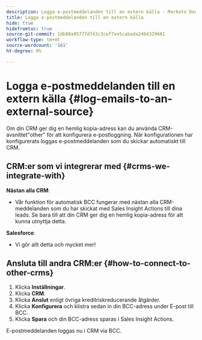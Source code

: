 ```yaml
---
description: Logga e-postmeddelanden till en extern källa - Marketo Docs - produktdokumentation
title: Logga e-postmeddelanden till en extern källa
hide: true
hidefromtoc: true
source-git-commit: 1db88a95777df43c3cef7ee5cabada2464329661
workflow-type: tm+mt
source-wordcount: '161'
ht-degree: 0%

---
```


# Logga e-postmeddelanden till en extern källa {#log-emails-to-an-external-source}

Om din CRM ger dig en hemlig kopia-adress kan du använda CRM-avsnittet&quot;other&quot; för att konfigurera e-postloggning. När konfigurationen har konfigurerats loggas e-postmeddelanden som du skickar automatiskt till CRM.

## CRM:er som vi integrerar med {#crms-we-integrate-with}

**Nästan alla CRM**:

* Vår funktion för automatisk BCC fungerar med nästan alla CRM-meddelanden som du har skickat med Sales Insight Actions till dina leads. Se bara till att din CRM ger dig en hemlig kopia-adress för att kunna utnyttja detta.

**Salesforce**:

* Vi gör allt detta och mycket mer!

## Ansluta till andra CRM:er {#how-to-connect-to-other-crms}

1. Klicka **Inställningar**.
1. Klicka **CRM**.
1. Klicka **Anslut** enligt övriga kreditriskreducerande åtgärder.
1. Klicka **Konfigurera** och klistra sedan in din BCC-adress under E-post till BCC.
1. Klicka **Spara** och din BCC-adress sparas i Sales Insight Actions.

E-postmeddelanden loggas nu i CRM via BCC.
